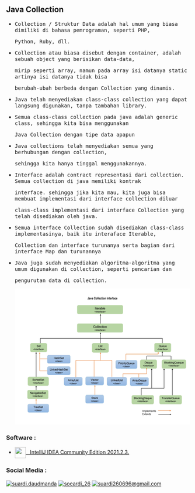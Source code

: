 ## Java Collection

- <samp>Collection / Struktur Data adalah hal umum yang biasa dimiliki di bahasa pemrograman, seperti PHP,</samp>

  <samp>Python, Ruby, dll.</samp>

- <samp>Collection atau biasa disebut dengan container, adalah sebuah object yang berisikan data-data,</samp> 

  <samp>mirip seperti array, namun pada array isi datanya static artinya isi datanya tidak bisa</samp> 
    
  <samp>berubah-ubah berbeda dengan Collection yang dinamis.</samp>

- <samp>Java telah menyediakan class-class collection yang dapat langsung digunakan, tanpa tambahan library.</samp>

- <samp>Semua class-class collection pada java adalah generic class, sehingga kita bisa menggunakan </samp>

  <samp>Java Collection dengan tipe data apapun</samp>
  
- <samp>Java collections telah menyediakan semua yang berhubungan dengan collection,</samp> 
  
  <samp>sehingga kita hanya tinggal menggunakannya.</samp>

- <samp>Interface adalah contract representasi dari collection. Semua collection di java memiliki kontrak</samp> 

  <samp>interface. sehingga jika kita mau, kita juga bisa membuat implementasi dari interface collection diluar</samp> 
  
  <samp>class-class implementasi dari interface Collection yang telah disediakan oleh java.</samp>

- <samp>Semua interface Collection sudah disediakan class-class implementasinya, baik itu interaface Iterable,</samp> 
  
  <samp>Collection dan interface turunanya serta bagian dari interface Map dan turunannya</samp>
  
- <samp>Java juga sudah menyediakan algoritma-algoritma yang umum  digunakan di collection, seperti pencarian dan</samp> 

  <samp>pengurutan data di collection.</samp>
  
  <img src="https://github.com/suardi26/Java-Collection/blob/main/Collection.jpg" alt="Collection Interface"/>
  
### Software :

 - <a href="https://www.jetbrains.com/idea/download/?from=SafeEyes#section=windows" target="blank"><img align="center" src="https://img.icons8.com/material/144/000000/intellij-idea.png" height="30" width="30" />&nbsp;&nbsp;&nbsp;IntelliJ IDEA Community Edition 2021.2.3.</a>

### Social Media :
<p align="left">
<a href="https://fb.com/suardi.daudmanda" target="blank"><img align="center" src="https://cdn.jsdelivr.net/npm/simple-icons@v3/icons/facebook.svg" alt="suardi.daudmanda" height="30" width="40" /></a>
<a href="https://instagram.com/soeardi_26" target="blank"><img align="center" src="https://cdn.jsdelivr.net/npm/simple-icons@v3/icons/instagram.svg" alt="soeardi_26" height="30" width="40" /></a>
<a href="mailto:suardi260696@gmail.com" target="blank"><img align="center" src="https://cdn.jsdelivr.net/npm/simple-icons@v3/icons/gmail.svg" alt="suardi260696@gmail.com" height="30" width="40" /></a>
</p>

  
